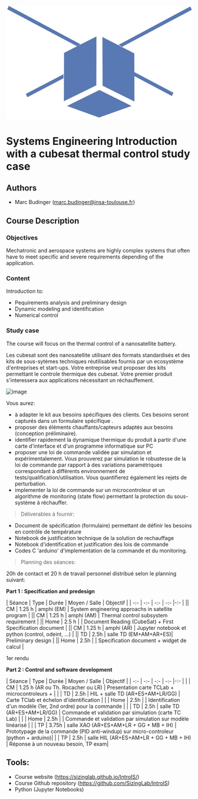 ![](../images/header.jpg)

# Systems Engineering Introduction with a cubesat thermal control study case


## Authors
- Marc Budinger (marc.budinger@insa-toulouse.fr)

## Course Description

### Objectives
Mechatronic and aerospace systems are highly complex systems that often have to meet specific and severe requirements depending of the application. 

### Content
Introduction to:
- Pequirements analysis and preliminary design
- Dynamic modeling and identification 
- Numerical control 

### Study case
The course will focus on the thermal control of a nanosatellite battery. 

Les cubesat sont des nanosatellite utilisant des formats standardisés et des kits de sous-sytèmes techniques réutilisables fournis par un ecosystème d'entreprises et start-ups.
Votre entreprise veut proposer des kits permettant le controle thermique des cubesat. Votre premier produit s'interessera aux applications nécessitant un réchauffement.

![image](https://phxcubesat.asu.edu/sites/default/files/styles/panopoly_image_full/public/general/image_1.png?itok=QFqUmAUZ)

Vous aurez:
- à adapter le kit aux besoins spécifiques des clients. Ces besoins seront capturés dans un formulaire spécifique .
- proposer des éléments chauffants/capteurs adaptés aux besoins (conception préliminaire).
- identifier rapidement la dynamique thermique du produit à partir d'une carte d'interface et d'un programme informatique sur PC
- proposer une loi de commande validée par simulation et expérimentalement. Vous prouverez par simulation le robustesse de la loi de commande par rapport à des variations paramétriques correspondant à différents environnement de tests/qualification/utilisation. Vous quantifierez également les rejets de perturbation.
- implementer la loi de commande sur un microcontroleur et un algorithme de monitoring (state flow) permettant la protection du sous-système à réchauffer.

> Déliverables à fournir:  
- Document de spécification (formulaire) permettant de définir les besoins en contrôle de température
- Notebook de justification technique de la solution de rechauffage
- Notebook d'identification et justification des lois de commande
- Codes C 'arduino' d'implementation de la commande et du monitoring.  

> Planning des séances: 

20h de contact et 20 h de travail personnel distribué selon le planning suivant:

**Part 1 : Specification and predesign**

| Séance | Type | Durée | Moyen / Salle | Objectif |
| -:- | -:- | -:- | -:- |-:- |
|| CM | 1.25 h | amphi (EM) | System engineering approachs in satellite program |
|| CM | 1.25 h | amphi (AM) | Thermal control subsystem requirement |
|| Home | 2.5 h | | Document Reading (CubeSat) + First Specification document |
|| CM | 1.25 h | amphi (AR) | Jupyter notebook et python (control, odeint, ...) |
|| TD | 2.5h | salle TD (EM+AM+AR+ES)| Preliminary design |
|| Home | 2.5h | | Specification document + widget de calcul |

1er rendu

**Part 2 : Control and software development**

| Séance | Type | Durée | Moyen / Salle | Objectif |
| -:- | -:- | -:- | -:- |-:- |
| | CM | 1.25 h (AR ou Th. Rocacher ou LR) | Presentation carte TCLab +  microcontroleurs +  |
| | TD | 2.5h | HIL + salle TD (AR+ES+AM+LR/GG) | Carte TClab et échelon d'identification |
| | Home | 2.5h | | Identification d'un modèle (1er, 2nd ordre) pour la commande |
| | TD | 2.5h | salle TD  (AR+ES+AM+LR/GG) | Commande et validation par simulation (carte TC Lab) |
| | Home | 2.5h | | Commande et validation par simulation sur modèle linéarisé |
| | TP | 3.75h | salle XAO (AR+ES+AM+LR + GG + MB + IH) | Prototypage de la commande (PID anti-windup) sur micro-controleur (python + arduino)|
| | TP | 2.5h | salle HIL (AR+ES+AM+LR + GG + MB + IH) | Réponse à un nouveau besoin, TP exam|



## Tools:
- Course website (https://sizinglab.github.io/IntroIS/)
- Course Github repository (https://github.com/SizingLab/IntroIS)
- Python (Jupyter Notebooks)
